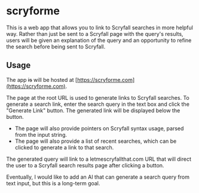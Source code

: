 # scryforme

This is a web app that allows you to link to Scryfall searches in more helpful way. Rather than just be sent to a Scryfall page with the query's results, users will be given an explanation of the query and an opportunity to refine the search before being sent to Scryfall. 

## Usage

The app ~~is~~ will be hosted at [https://scryforme.com](https://scryforme.com).

The page at the root URL is used to generate links to Scryfall searches. To generate a search link, enter the search query in the text box and click the "Generate Link" button. The generated link will be displayed below the button.
 - The page will also provide pointers on Scryfall syntax usage, parsed from the input string.
 - The page will also provide a list of recent searches, which can be clicked to generate a link to that search.

The generated query will link to a letmescryfallthat.com URL that will direct the user to a Scryfall search results page after clicking a button.

Eventually, I would like to add an AI that can generate a search query from text input, but this is a long-term goal.
